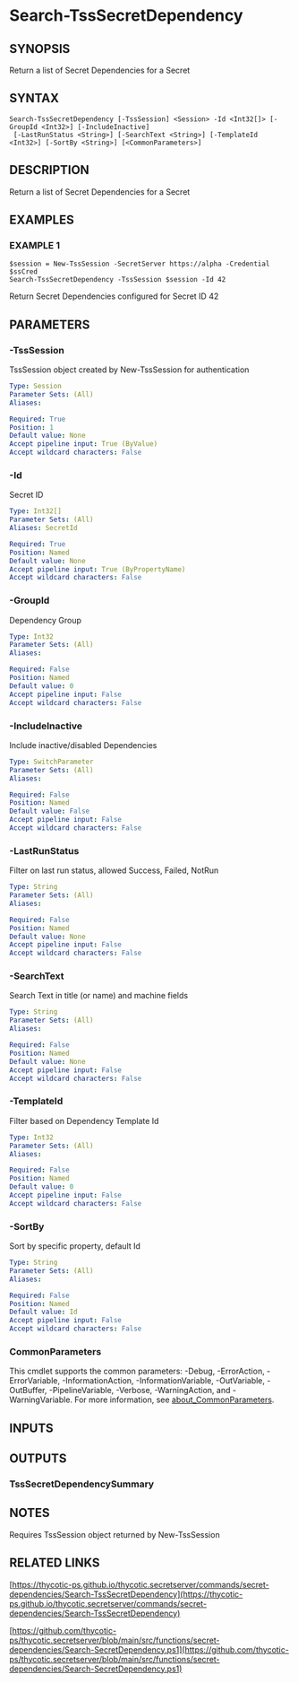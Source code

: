 # Search-TssSecretDependency

## SYNOPSIS
Return a list of Secret Dependencies for a Secret

## SYNTAX

```
Search-TssSecretDependency [-TssSession] <Session> -Id <Int32[]> [-GroupId <Int32>] [-IncludeInactive]
 [-LastRunStatus <String>] [-SearchText <String>] [-TemplateId <Int32>] [-SortBy <String>] [<CommonParameters>]
```

## DESCRIPTION
Return a list of Secret Dependencies for a Secret

## EXAMPLES

### EXAMPLE 1
```
$session = New-TssSession -SecretServer https://alpha -Credential $ssCred
Search-TssSecretDependency -TssSession $session -Id 42
```

Return Secret Dependencies configured for Secret ID 42

## PARAMETERS

### -TssSession
TssSession object created by New-TssSession for authentication

```yaml
Type: Session
Parameter Sets: (All)
Aliases:

Required: True
Position: 1
Default value: None
Accept pipeline input: True (ByValue)
Accept wildcard characters: False
```

### -Id
Secret ID

```yaml
Type: Int32[]
Parameter Sets: (All)
Aliases: SecretId

Required: True
Position: Named
Default value: None
Accept pipeline input: True (ByPropertyName)
Accept wildcard characters: False
```

### -GroupId
Dependency Group

```yaml
Type: Int32
Parameter Sets: (All)
Aliases:

Required: False
Position: Named
Default value: 0
Accept pipeline input: False
Accept wildcard characters: False
```

### -IncludeInactive
Include inactive/disabled Dependencies

```yaml
Type: SwitchParameter
Parameter Sets: (All)
Aliases:

Required: False
Position: Named
Default value: False
Accept pipeline input: False
Accept wildcard characters: False
```

### -LastRunStatus
Filter on last run status, allowed Success, Failed, NotRun

```yaml
Type: String
Parameter Sets: (All)
Aliases:

Required: False
Position: Named
Default value: None
Accept pipeline input: False
Accept wildcard characters: False
```

### -SearchText
Search Text in title (or name) and machine fields

```yaml
Type: String
Parameter Sets: (All)
Aliases:

Required: False
Position: Named
Default value: None
Accept pipeline input: False
Accept wildcard characters: False
```

### -TemplateId
Filter based on Dependency Template Id

```yaml
Type: Int32
Parameter Sets: (All)
Aliases:

Required: False
Position: Named
Default value: 0
Accept pipeline input: False
Accept wildcard characters: False
```

### -SortBy
Sort by specific property, default Id

```yaml
Type: String
Parameter Sets: (All)
Aliases:

Required: False
Position: Named
Default value: Id
Accept pipeline input: False
Accept wildcard characters: False
```

### CommonParameters
This cmdlet supports the common parameters: -Debug, -ErrorAction, -ErrorVariable, -InformationAction, -InformationVariable, -OutVariable, -OutBuffer, -PipelineVariable, -Verbose, -WarningAction, and -WarningVariable. For more information, see [about_CommonParameters](http://go.microsoft.com/fwlink/?LinkID=113216).

## INPUTS

## OUTPUTS

### TssSecretDependencySummary
## NOTES
Requires TssSession object returned by New-TssSession

## RELATED LINKS

[https://thycotic-ps.github.io/thycotic.secretserver/commands/secret-dependencies/Search-TssSecretDependency](https://thycotic-ps.github.io/thycotic.secretserver/commands/secret-dependencies/Search-TssSecretDependency)

[https://github.com/thycotic-ps/thycotic.secretserver/blob/main/src/functions/secret-dependencies/Search-SecretDependency.ps1](https://github.com/thycotic-ps/thycotic.secretserver/blob/main/src/functions/secret-dependencies/Search-SecretDependency.ps1)

